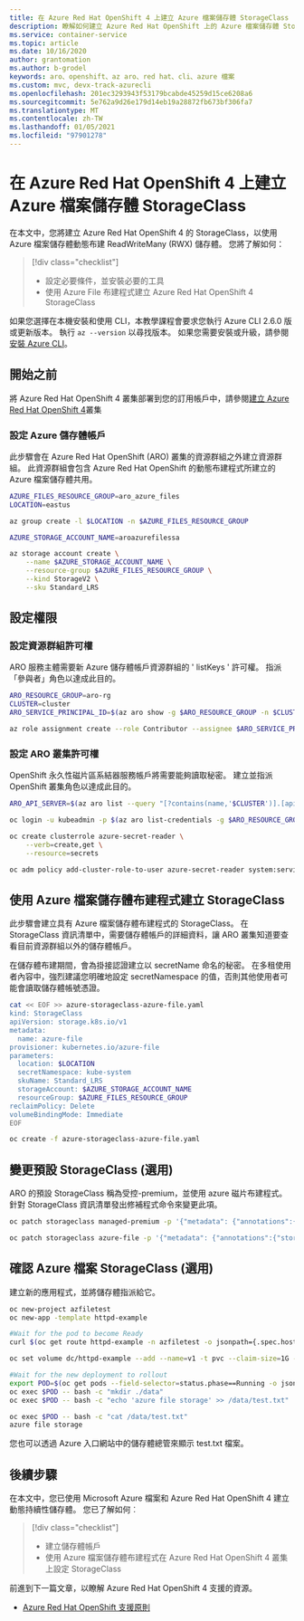 ```yaml
---
title: 在 Azure Red Hat OpenShift 4 上建立 Azure 檔案儲存體 StorageClass
description: 瞭解如何建立 Azure Red Hat OpenShift 上的 Azure 檔案儲存體 StorageClass
ms.service: container-service
ms.topic: article
ms.date: 10/16/2020
author: grantomation
ms.author: b-grodel
keywords: aro、openshift、az aro、red hat、cli、azure 檔案
ms.custom: mvc, devx-track-azurecli
ms.openlocfilehash: 201ec3293943f53179bcabde45259d15ce6208a6
ms.sourcegitcommit: 5e762a9d26e179d14eb19a28872fb673bf306fa7
ms.translationtype: MT
ms.contentlocale: zh-TW
ms.lasthandoff: 01/05/2021
ms.locfileid: "97901278"
---
```

# <a name="create-an-azure-files-storageclass-on-azure-red-hat-openshift-4"></a>在 Azure Red Hat OpenShift 4 上建立 Azure 檔案儲存體 StorageClass

在本文中，您將建立 Azure Red Hat OpenShift 4 的 StorageClass，以使用 Azure 檔案儲存體動態布建 ReadWriteMany (RWX) 儲存體。 您將了解如何：

> [!div class="checklist"]
> * 設定必要條件，並安裝必要的工具
> * 使用 Azure File 布建程式建立 Azure Red Hat OpenShift 4 StorageClass

如果您選擇在本機安裝和使用 CLI，本教學課程會要求您執行 Azure CLI 2.6.0 版或更新版本。 執行 `az --version` 以尋找版本。 如果您需要安裝或升級，請參閱[安裝 Azure CLI](/cli/azure/install-azure-cli?view=azure-cli-latest)。

## <a name="before-you-begin"></a>開始之前

將 Azure Red Hat OpenShift 4 叢集部署到您的訂用帳戶中，請參閱[建立 Azure Red Hat OpenShift 4](tutorial-create-cluster.md)叢集


### <a name="set-up-azure-storage-account"></a>設定 Azure 儲存體帳戶

此步驟會在 Azure Red Hat OpenShift (ARO) 叢集的資源群組之外建立資源群組。 此資源群組會包含 Azure Red Hat OpenShift 的動態布建程式所建立的 Azure 檔案儲存體共用。

```bash
AZURE_FILES_RESOURCE_GROUP=aro_azure_files
LOCATION=eastus

az group create -l $LOCATION -n $AZURE_FILES_RESOURCE_GROUP

AZURE_STORAGE_ACCOUNT_NAME=aroazurefilessa

az storage account create \
    --name $AZURE_STORAGE_ACCOUNT_NAME \
    --resource-group $AZURE_FILES_RESOURCE_GROUP \
    --kind StorageV2 \
    --sku Standard_LRS
```

## <a name="set-permissions"></a>設定權限
### <a name="set-resource-group-permissions"></a>設定資源群組許可權

ARO 服務主體需要新 Azure 儲存體帳戶資源群組的 ' listKeys ' 許可權。 指派「參與者」角色以達成此目的。

```bash
ARO_RESOURCE_GROUP=aro-rg
CLUSTER=cluster
ARO_SERVICE_PRINCIPAL_ID=$(az aro show -g $ARO_RESOURCE_GROUP -n $CLUSTER --query servicePrincipalProfile.clientId -o tsv)

az role assignment create --role Contributor --assignee $ARO_SERVICE_PRINCIPAL_ID -g $AZURE_FILES_RESOURCE_GROUP
```

### <a name="set-aro-cluster-permissions"></a>設定 ARO 叢集許可權

OpenShift 永久性磁片區系結器服務帳戶將需要能夠讀取秘密。 建立並指派 OpenShift 叢集角色以達成此目的。
```bash
ARO_API_SERVER=$(az aro list --query "[?contains(name,'$CLUSTER')].[apiserverProfile.url]" -o tsv)

oc login -u kubeadmin -p $(az aro list-credentials -g $ARO_RESOURCE_GROUP -n $CLUSTER --query=kubeadminPassword -o tsv) $APISERVER

oc create clusterrole azure-secret-reader \
    --verb=create,get \
    --resource=secrets

oc adm policy add-cluster-role-to-user azure-secret-reader system:serviceaccount:kube-system:persistent-volume-binder
```

## <a name="create-storageclass-with-azure-files-provisioner"></a>使用 Azure 檔案儲存體布建程式建立 StorageClass

此步驟會建立具有 Azure 檔案儲存體布建程式的 StorageClass。 在 StorageClass 資訊清單中，需要儲存體帳戶的詳細資料，讓 ARO 叢集知道要查看目前資源群組以外的儲存體帳戶。

在儲存體布建期間，會為掛接認證建立以 secretName 命名的秘密。 在多租使用者內容中，強烈建議您明確地設定 secretNamespace 的值，否則其他使用者可能會讀取儲存體帳號憑證。

```bash
cat << EOF >> azure-storageclass-azure-file.yaml
kind: StorageClass
apiVersion: storage.k8s.io/v1
metadata:
  name: azure-file
provisioner: kubernetes.io/azure-file
parameters:
  location: $LOCATION
  secretNamespace: kube-system
  skuName: Standard_LRS
  storageAccount: $AZURE_STORAGE_ACCOUNT_NAME
  resourceGroup: $AZURE_FILES_RESOURCE_GROUP
reclaimPolicy: Delete
volumeBindingMode: Immediate
EOF

oc create -f azure-storageclass-azure-file.yaml
```

## <a name="change-the-default-storageclass-optional"></a>變更預設 StorageClass (選用) 

ARO 的預設 StorageClass 稱為受控-premium，並使用 azure 磁片布建程式。 針對 StorageClass 資訊清單發出修補程式命令來變更此項。

```bash
oc patch storageclass managed-premium -p '{"metadata": {"annotations":{"storageclass.kubernetes.io/is-default-class":"false"}}}'

oc patch storageclass azure-file -p '{"metadata": {"annotations":{"storageclass.kubernetes.io/is-default-class":"true"}}}'
```

## <a name="verify-azure-file-storageclass-optional"></a>確認 Azure 檔案 StorageClass (選用) 

建立新的應用程式，並將儲存體指派給它。

```bash
oc new-project azfiletest
oc new-app -template httpd-example

#Wait for the pod to become Ready
curl $(oc get route httpd-example -n azfiletest -o jsonpath={.spec.host})

oc set volume dc/httpd-example --add --name=v1 -t pvc --claim-size=1G -m /data

#Wait for the new deployment to rollout
export POD=$(oc get pods --field-selector=status.phase==Running -o jsonpath={.items[].metadata.name})
oc exec $POD -- bash -c "mkdir ./data"
oc exec $POD -- bash -c "echo 'azure file storage' >> /data/test.txt"

oc exec $POD -- bash -c "cat /data/test.txt"
azure file storage
```
您也可以透過 Azure 入口網站中的儲存體總管來顯示 test.txt 檔案。

## <a name="next-steps"></a>後續步驟

在本文中，您已使用 Microsoft Azure 檔案和 Azure Red Hat OpenShift 4 建立動態持續性儲存體。 您已了解如何︰

> [!div class="checklist"]
> * 建立儲存體帳戶
> * 使用 Azure 檔案儲存體布建程式在 Azure Red Hat OpenShift 4 叢集上設定 StorageClass

前進到下一篇文章，以瞭解 Azure Red Hat OpenShift 4 支援的資源。

* [Azure Red Hat OpenShift 支援原則](support-policies-v4.md)
